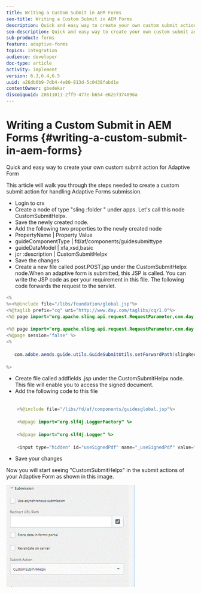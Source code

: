 ```yaml
---
title: Writing a Custom Submit in AEM Forms
seo-title: Writing a Custom Submit in AEM Forms
description: Quick and easy way to create your own custom submit action for Adaptive Form
seo-description: Quick and easy way to create your own custom submit action for Adaptive Form
sub-product: forms
feature: adaptive-forms
topics: integration
audience: developer
doc-type: article
activity: implement
version: 6.3,6.4,6.5
uuid: a26db0b9-7db4-4e80-813d-5c0438fabd1e
contentOwner: gbedekar
discoiquuid: 28611011-2ff9-477e-b654-e62e7374096a
---
```


# Writing a Custom Submit in AEM Forms {#writing-a-custom-submit-in-aem-forms}

Quick and easy way to create your own custom submit action for Adaptive Form

This article will walk you through the steps needed to create a custom submit action for handling Adaptive Forms submission.

* Login to  crx 
* Create a node of type "sling  :folder " under apps. Let's call this node CustomSubmitHelpx.
* Save the newly created node.
* Add the following two properties to the newly created node
* PropertyName       | Property Value  
* guideComponentType | fd/af/components/guidesubmittype 
* guideDataModel     | xfa,xsd,basic
* jcr :description   | CustomSubmitHelpx
* Save the changes
* Create a new file called post.POST.jsp under the CustomSubmitHelpx node.When an adaptive form is submitted, this JSP is called. You can write the JSP code as per your requirement in this file. The following code forwards the request to the servlet.

```java {.line-numbers}
<%
%><%@include file="/libs/foundation/global.jsp"%>
<%@taglib prefix="cq" uri="http://www.day.com/taglibs/cq/1.0"%>
<%@ page import="org.apache.sling.api.request.RequestParameter,com.day.cq.wcm.api.WCMMode,com.adobe.forms.common.submitutils.CustomParameterRequest,com.adobe.aemds.guide.submitutils.*" %>

<%@ page import="org.apache.sling.api.request.RequestParameter,com.day.cq.wcm.api.WCMMode" %>
<%@page session="false" %>
<%

   com.adobe.aemds.guide.utils.GuideSubmitUtils.setForwardPath(slingRequest,"/bin/storeafsubmission",null,null);

%>
```

* Create file called  addfields .jsp under the CustomSubmitHelpx node. This file will enable you to access the signed document.
* Add the following code to this file

```java {.line-numbers}

    <%@include file="/libs/fd/af/components/guidesglobal.jsp"%>

    <%@page import="org.slf4j.LoggerFactory" %>

    <%@page import="org.slf4j.Logger" %>

    <input type="hidden" id="useSignedPdf" name="_useSignedPdf" value=""/>;

```

* Save your changes

Now you will start seeing "CustomSubmitHelpx" in the submit actions of your Adaptive Form as shown in this image.

![Adaptive Form with Custom Submit](assets/capture-2.gif)

